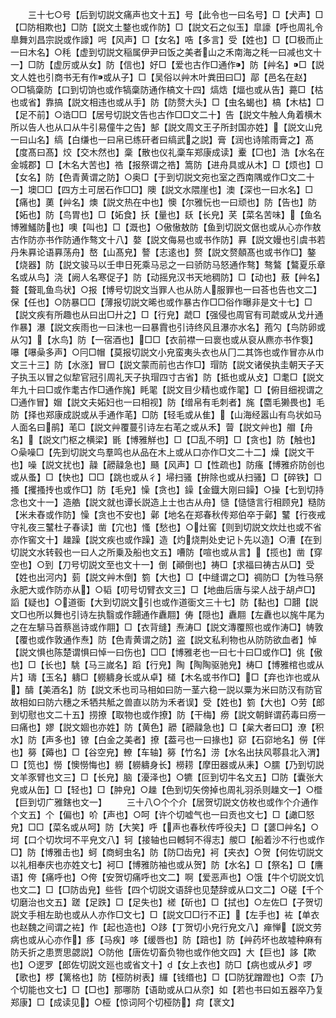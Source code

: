 <!-- { "loadSidebar": true } -->
　　三十七○号【后到切説文痛声也文十五】号【此令也一曰名号】□【犬声】□【□防相欺也】□防【説文土鍪也或作防】□【説文石之似玉】皐譹【呼也周礼令臯舞刘昌宗説或作譹】呺【风声】□【女名】哠【多言】受【姓也】□【□极而止一曰木名】○秏【虚到切説文稲属伊尹曰饭之美者山之禾南海之秏一曰减也文十一】□防【虚厉或从女】防【信也】好□【爱也古作□通作】防【艸名】□【説文人姓也引商书无有作或从子】□【吴俗以艸木叶粪田曰□】鄗【邑名在赵】○□犒稾防【口到切饷也或作犒稾防通作槁文十四】熇焅【煏也或从告】薧□【枯也或省】靠搞【説文相违也或从手】防【防赘大头】□【虫名蝎也】槁【木枯】□【足不前】○诰□□【居号切説文告也古作□□文二十】告【説文牛触人角着横木所以告人也从口从牛引易僮牛之告】郜【説文周文王子所封国亦姓】【説文山皃一曰山名】缟【白缣也一曰帛已练矸者曰缟武之説】膏【润也诗隂雨膏之】髙【度髙曰髙】烄【交木然也】稾【散也仪礼稾车郑康成读】櫜【□也】浩【水名在金城郡】□【木名大苦也】祰【报祭谓之祰】篙防【进舟具或从木】□【烦也】□【女名】防【色青黄谓之防】○奥□【于到切説文宛也室之西南隅或作□文二十一】墺□□【四方土可居石作□□】隩【説文水隈崖也】澳【深也一曰水名】□【痛也】薁【艸名】燠【説文热在中也】懊【尔雅忨也一曰顽也】防【告也】防【妬也】防【鸟胃也】□【妬食】扷【量也】镺【长皃】芺【菜名苦味】【鱼名博雅鱃防也】噢【叫也】□【溉也】○傲慠敖防【鱼到切説文倨也或从心亦作敖古作防亦书作防通作骜文十八】嫯【説文侮易也或书作防】奡【説文嫚也引虞书若丹朱奡论语奡荡舟】嶅【山髙皃】謷【志逺也】赘【説文赘顤髙也或书作□】鏊【烧器】防【説文骏马以壬申日死乘马忌之一曰骄防马怒通作骜】骜鷔【鷔夏乐章名或从鸟】浇【阙人名寒促子】防【动摇皃汉书天地稠防】□【动也】蔜【艸名】聱【聱耴鱼鸟状】○报【博号切説文当罪人也从防人服罪也一曰荅也告也文二】保【任也】○防暴□□【薄报切説文晞也或作暴古作□□俗作曝非是文十七】□【説文疾有所趣也从曰出□廾之】□【行皃】虣□【强侵也周官有司虣或从戈廾通作暴】瀑【説文疾雨也一曰沬也一曰暴霣也引诗终风且瀑亦水名】菢勽【鸟防卵或从勽】【水鸟】防【一宿酒也】□□【衣前襟一曰褱也或从裒从麃亦书作袌】嚗【嚗喿多声】○冃□帽【莫报切説文小皃蛮夷头衣也从冂二其饰也或作冒亦从巾文三十三】防【水涨】冒□【説文蒙而前也古作□】瑁防【説文诸侯执圭朝天子天子执玉以冒之似犂官冠引周礼天子执瑁四寸古省】防【抵也或从攴】□耄□【説文年九十曰□或作耄古作□通作旄】眊毣【説文目少精也或作毣】□【俯目细视谓之□通作冒】媢【説文夫妬妇也一曰相视】防【缯帛有毛刺者】旄【麕毛獭畏也】毛防【择也郑康成説或从手通作芼】□防【轻毛或从隹】【山海经嚣山有鸟状如马人面名曰鹃】芼□【説文艸覆蔓引诗左右芼之或从禾】萺【説文艸也】艒【舟名】【説文门枢之横梁】毷【博雅觧也】□【□乱不明】□【贪也】防【触也】○喿噪□【先到切説文鸟羣鸣也从品在木上或从口亦作□文二十二】燥【説文干也】噪【説文扰也】髞【髝髞急也】颾【风声】□【性疏也】防瘙【博雅疥防创也或从蚤】□【快也】□□【跳也或从彳】埽扫骚【拚除也或从扫骚】□【碎铁】□搔【攫搔抟也或作□】防【毛皃】懆【贪也】鐰【金鐡大刚曰鐰】○操【七到切持念也文十一】造艁【説文就也谭长説造上士也古从舟】慥【慥慥言行相顾皃】糙防【米未舂或作防】懆【贪也不安也】鄵【地名在郑春秋传郑伯卒于鄵】鼜【行夜戒守礼夜三鼜杜子春读】凿【宂也】慅【愁也】○灶窖【则到切説文炊灶也或不省亦作窖文十】趮躁【説文疾也或作躁】造【灼烧荆处史记卜先以造】○漕【在到切説文水转毂也一曰人之所乗及船也文五】嘈防【喧也或从言】【揽也】凿【穿空也】○到【刀号切説文至也文十一】倒【顚倒也】祷□【求福曰祷古从□】受【姓也出河内】菿【説文艸木倒】箌【大也】□【中缝谓之□】禂防□【为牲马祭永肥大或作防亦从】○韬【叨号切臂衣文三】□【地曲后唐与梁人战于胡卢□】謟【疑也】○道衟【大到切説文引也或作道衟文三十七】防【黏也】□翿【説文□也所以舞也引诗左执翳或作翿通作纛翢】俦【隠也】纛翢【左纛也以旄牛尾为之在左騑马首蔡邕诗或作翢】□【衣背缝】焘涛□【説文漙覆照也或作涛□】帱敦【覆也或作敦通作焘】防【色青黄谓之防】盗【説文私利物也从防防欲血者】悼【説文惧也陈楚谓惧曰悼一曰伤也】□□【博雅老也一曰七十曰□或作□】佻【傲也】□【长也】駣【马三嵗名】蹈【行皃】陶【陶陶驱驰皃】梼□【博雅棺也或从片】璹【玉名】軇□【軂軇身长或从卓】檤【木名或书作□】□【弃也诈也或从】醻【美酒名】防【説文禾也司马相如曰防一茎六稳一説以粟为米曰防汉有防官故相如曰防六穗之禾牺共觝之兽直以防为禾者误】受【姓也】箌【大也】○劳【郎到切慰也文二十五】捞撩【取物也或作撩】防【干梅】痨【説文朝鲜谓药毒曰痨一曰痛也】嫪【説文婟也亦姓】防【黄色】髝【髝髞急也】□【枲大者曰□】潦【积水】防【声多也】镣【白金之美者】撩【葢弓也一曰掾也】窌【石窌地名】僗【伴也】簩【薅也】□【谷空皃】轑【车轴】簩【竹名】涝【水名出扶风鄠县北入渭】□【笕也】憦【懊憦悔也】軂【軂軇身长】橯耢【摩田器或从耒】○臑【乃到切説文羊豕臂也文三】□【长皃】脑【瀀泽也】○犥【叵到切牛名文五】□防【囊张大皃或从缶】□【轻也】□【肿皃】○趮【色到切矢傍掉也周礼羽杀则趮文一】○櫭【巨到切广雅鎋也文一】
　　三十八○个个介【居贺切説文仿枚也或作个介通作个文五】个【偏也】吤【声也】○呵【许个切嘘气也一曰贡也文七】□【譀□怒皃】□□【菜名或从呵】防【大笑】呼【声也春秋传呼役夫】□【蔢□艸名】○坷【口个切坎坷不平皃文八】轲【接轴也曰轗轲不得志】艐□【船着沙不行也或作□】防【博雅击也】蚵【商蚵虫名】防【防□齿皃】袔【夹衣】○贺【何佐切説文以礼相奉庆也亦姓文七】袔□【博雅防袖也或从贺】防【水名】□【祭名】□【譍语】侉【痛呼也】○侉【安贺切痛呼也文二】啊【爱恶声也】○饿【牛个切説文饥也文二】□【□防齿皃】些呰【四个切説文语辞也见楚辞或从口文二】○磋【千个切磨治也文五】蹉【足跌】□【足失也】槎【斫也】□【拭也】○左佐□【子贺切説文手相左助也或从人亦作□文七】□【説文□□行不正】【左手也】袏【单衣也赵魏之间谓之袏】作【起也造也】○跢【丁贺切小皃行皃文八】瘅惮【説文劳病也或从心亦作】痑【马疾】哆【缓唇也】防【踣也】防【艸药坏也故墟种麻有防夭折之患贾思勰説】○防他【唐佐切畜负物也或作他文四】大【巨也】誃【欺也】○逻罗【郎佐切説文廵也或省文十】【女上衣也】防□【病也或从歺】啰【歌也】椤【篱格也】防【桠防树表】纙【钱缗也】□【□防犹蹭蹬也】○柰【乃个切能也文七】□【□也】那哪防【语助或从口从奈】如【若也书曰如五器卒乃复郑康】□【成读见】○桠【惊词阿个切桠防】疴【衺文】
